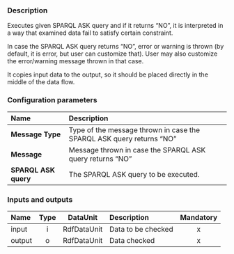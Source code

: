 ### Description

Executes given SPARQL ASK query and if it returns “NO”, it is interpreted in a way that examined data fail to satisfy certain constraint. 

In case the SPARQL ASK query returns “NO”, error or warning is thrown (by default, it is error, but user can customize that). User may also customize the error/warning message thrown in that case. 

It copies input data to the output, so it should be placed directly in the middle of the data flow. 

### Configuration parameters

| Name | Description |
|:----|:----|
|**Message Type** | Type of the message thrown in case the SPARQL ASK query returns “NO” |
|**Message** | Message thrown in case the SPARQL ASK query returns “NO” |
|**SPARQL ASK query** | The SPARQL ASK query to be executed. |

### Inputs and outputs

|Name |Type | DataUnit | Description | Mandatory |
|:--------|:------:|:------:|:-------------|:---------------------:|
|input |i| RdfDataUnit | Data to be checked |x|
|output |o| RdfDataUnit | Data checked |x|


